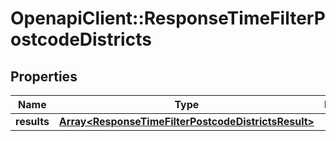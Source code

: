 # OpenapiClient::ResponseTimeFilterPostcodeDistricts

## Properties
Name | Type | Description | Notes
------------ | ------------- | ------------- | -------------
**results** | [**Array&lt;ResponseTimeFilterPostcodeDistrictsResult&gt;**](ResponseTimeFilterPostcodeDistrictsResult.md) |  | 


